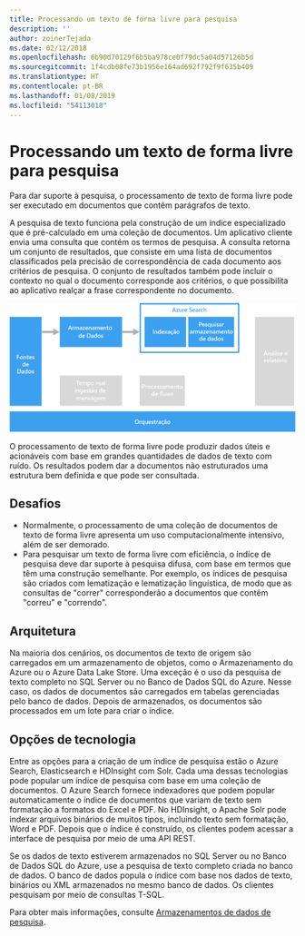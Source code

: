 ```yaml
---
title: Processando um texto de forma livre para pesquisa
description: ''
author: zoinerTejada
ms.date: 02/12/2018
ms.openlocfilehash: 6b90d70129f6b5ba978ce0f79dc5a04d57126b5d
ms.sourcegitcommit: 1f4cdb08fe73b1956e164ad692f792f9f635b409
ms.translationtype: HT
ms.contentlocale: pt-BR
ms.lasthandoff: 01/08/2019
ms.locfileid: "54113018"
---
```

# <a name="processing-free-form-text-for-search"></a>Processando um texto de forma livre para pesquisa

Para dar suporte à pesquisa, o processamento de texto de forma livre pode ser executado em documentos que contêm parágrafos de texto.

A pesquisa de texto funciona pela construção de um índice especializado que é pré-calculado em uma coleção de documentos. Um aplicativo cliente envia uma consulta que contém os termos de pesquisa. A consulta retorna um conjunto de resultados, que consiste em uma lista de documentos classificados pela precisão de correspondência de cada documento aos critérios de pesquisa. O conjunto de resultados também pode incluir o contexto no qual o documento corresponde aos critérios, o que possibilita ao aplicativo realçar a frase correspondente no documento.

![Diagrama de um pipeline de pesquisa](./images/search-pipeline.png)

O processamento de texto de forma livre pode produzir dados úteis e acionáveis com base em grandes quantidades de dados de texto com ruído. Os resultados podem dar a documentos não estruturados uma estrutura bem definida e que pode ser consultada.

## <a name="challenges"></a>Desafios

- Normalmente, o processamento de uma coleção de documentos de texto de forma livre apresenta um uso computacionalmente intensivo, além de ser demorado.
- Para pesquisar um texto de forma livre com eficiência, o índice de pesquisa deve dar suporte à pesquisa difusa, com base em termos que têm uma construção semelhante. Por exemplo, os índices de pesquisa são criados com lematização e lematização linguística, de modo que as consultas de "correr" corresponderão a documentos que contêm "correu" e "correndo".

## <a name="architecture"></a>Arquitetura

Na maioria dos cenários, os documentos de texto de origem são carregados em um armazenamento de objetos, como o Armazenamento do Azure ou o Azure Data Lake Store. Uma exceção é o uso da pesquisa de texto completo no SQL Server ou no Banco de Dados SQL do Azure. Nesse caso, os dados de documentos são carregados em tabelas gerenciadas pelo banco de dados. Depois de armazenados, os documentos são processados em um lote para criar o índice.

## <a name="technology-choices"></a>Opções de tecnologia

Entre as opções para a criação de um índice de pesquisa estão o Azure Search, Elasticsearch e HDInsight com Solr. Cada uma dessas tecnologias pode popular um índice de pesquisa com base em uma coleção de documentos. O Azure Search fornece indexadores que podem popular automaticamente o índice de documentos que variam de texto sem formatação a formatos do Excel e PDF. No HDInsight, o Apache Solr pode indexar arquivos binários de muitos tipos, incluindo texto sem formatação, Word e PDF. Depois que o índice é construído, os clientes podem acessar a interface de pesquisa por meio de uma API REST.

Se os dados de texto estiverem armazenados no SQL Server ou no Banco de Dados SQL do Azure, use a pesquisa de texto completo criada no banco de dados. O banco de dados popula o índice com base nos dados de texto, binários ou XML armazenados no mesmo banco de dados. Os clientes pesquisam por meio de consultas T-SQL.

Para obter mais informações, consulte [Armazenamentos de dados de pesquisa](../technology-choices/search-options.md).
